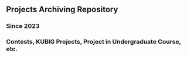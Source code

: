 ## Projects Archiving Repository

### Since 2023

### Contests, KUBIG Projects, Project in Undergraduate Course, etc.
